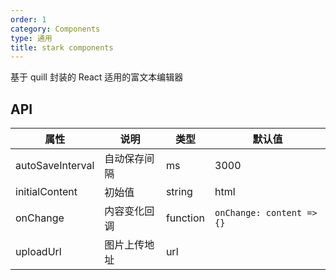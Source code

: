 ```yaml
---
order: 1
category: Components
type: 通用
title: stark components
---
```


基于 quill 封装的 React 适用的富文本编辑器

## API

| 属性             | 说明         | 类型     | 默认值                    |
| ---------------- | ------------ | -------- | ------------------------- |
| autoSaveInterval | 自动保存间隔 | ms       | 3000                      |
| initialContent   | 初始值       | string   | html                      |
| onChange         | 内容变化回调 | function | `onChange: content => {}` |
| uploadUrl        | 图片上传地址 | url      |                           |
